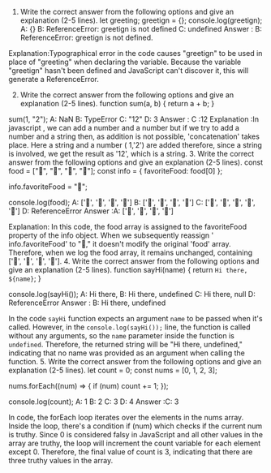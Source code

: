 1. Write the correct answer from the following options and give an explanation (2-5 lines).
let greeting;
greetign = {};
console.log(greetign);
A: {}
B: ReferenceError: greetign is not defined
C: undefined
Answer : B: ReferenceError: greetign is not defined.

Explanation:Typographical error in the code causes "greetign" to be used in place of "greeting" when declaring the variable. Because the variable "greetign" hasn't been defined and JavaScript can't discover it, this will generate a ReferenceError.

2. Write the correct answer from the following options and give an explanation (2-5 lines).
function sum(a, b) {
  return a + b;
}

sum(1, "2");
A: NaN
B: TypeError
C: "12"
D: 3
Answer : C :12
Explanation :In javascript , we can add a number and a number but if we try to add a number and a string then, as addition is not possible, 'concatenation' takes place. Here a string and a number ( 1,'2') are added therefore, since a string is involved, we get the result as '12', which is a string.
3. Write the correct answer from the following options and give an explanation (2-5 lines).
const food = ["🍕", "🍫", "🥑", "🍔"];
const info = { favoriteFood: food[0] };

info.favoriteFood = "🍝";

console.log(food);
A: ['🍕', '🍫', '🥑', '🍔']
B: ['🍝', '🍫', '🥑', '🍔']
C: ['🍝', '🍕', '🍫', '🥑', '🍔']
D: ReferenceError
Answer :A: ['🍕', '🍫', '🥑', '🍔']

Explanation:
In this code, the food array is assigned to the favoriteFood property of the info object. When we subsequently reassign ' info.favoriteFood' to "🍝," it doesn't modify the original 'food' array. Therefore, when we log the food array, it remains unchanged, containing ['🍕', '🍫', '🥑', '🍔'].
4. Write the correct answer from the following options and give an explanation (2-5 lines).
function sayHi(name) {
  return `Hi there, ${name}`;
}

console.log(sayHi());
A: Hi there,
B: Hi there, undefined
C: Hi there, null
D: ReferenceError
Answer : B: Hi there, undefined

In the code  `sayHi` function expects an argument `name` to be passed when it's called. However, in the `console.log(sayHi());` line, the function is called without any arguments, so the `name` parameter inside the function is `undefined`. Therefore, the returned string will be "Hi there, undefined," indicating that no name was provided as an argument when calling the function.
5. Write the correct answer from the following options and give an explanation (2-5 lines).
let count = 0;
const nums = [0, 1, 2, 3];

nums.forEach((num) => {
  if (num) count += 1;
});

console.log(count);
A: 1
B: 2
C: 3
D: 4
Answer :C: 3

In  code, the forEach loop iterates over the elements in the nums array. Inside the loop, there's a condition if (num) which checks if the current num is truthy. Since 0 is considered falsy in JavaScript and all other values in the array are truthy, the loop will increment the count variable for each element except 0. Therefore, the final value of count is 3, indicating that there are three truthy values in the array.